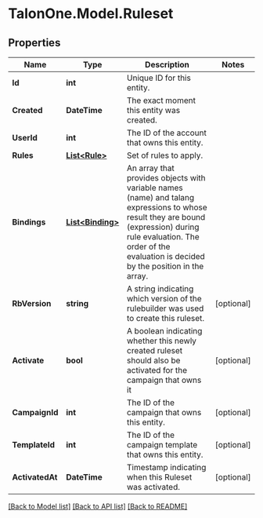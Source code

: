 
# TalonOne.Model.Ruleset

## Properties

Name | Type | Description | Notes
------------ | ------------- | ------------- | -------------
**Id** | **int** | Unique ID for this entity. | 
**Created** | **DateTime** | The exact moment this entity was created. | 
**UserId** | **int** | The ID of the account that owns this entity. | 
**Rules** | [**List&lt;Rule&gt;**](Rule.md) | Set of rules to apply. | 
**Bindings** | [**List&lt;Binding&gt;**](Binding.md) | An array that provides objects with variable names (name) and talang expressions to whose result they are bound (expression) during rule evaluation. The order of the evaluation is decided by the position in the array. | 
**RbVersion** | **string** | A string indicating which version of the rulebuilder was used to create this ruleset. | [optional] 
**Activate** | **bool** | A boolean indicating whether this newly created ruleset should also be activated for the campaign that owns it | [optional] 
**CampaignId** | **int** | The ID of the campaign that owns this entity. | [optional] 
**TemplateId** | **int** | The ID of the campaign template that owns this entity. | [optional] 
**ActivatedAt** | **DateTime** | Timestamp indicating when this Ruleset was activated. | [optional] 

[[Back to Model list]](../README.md#documentation-for-models)
[[Back to API list]](../README.md#documentation-for-api-endpoints)
[[Back to README]](../README.md)

